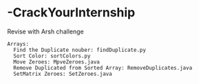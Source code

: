 # -CrackYourInternship
Revise with Arsh challenge
```
Arrays:
  Find the Duplicate nouber: findDuplicate.py
  Sort Color: sortColors.py
  Move Zeroes: MpveZeroes.java
  Remove Duplicated from Sorted Array: RemoveDuplicates.java
  SetMatrix Zeroes: SetZeroes.java
```
